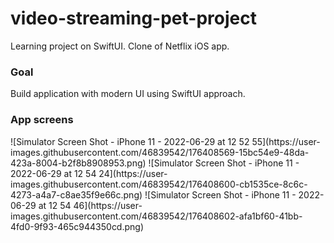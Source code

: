 # video-streaming-pet-project
Learning project on SwiftUI. Clone of Netflix iOS app.

<h3>Goal</h3>
Build application with modern UI using SwiftUI approach.

<h3>App screens</h3>
![Simulator Screen Shot - iPhone 11 - 2022-06-29 at 12 52 55](https://user-images.githubusercontent.com/46839542/176408569-15bc54e9-48da-423a-8004-b2f8b8908953.png)
![Simulator Screen Shot - iPhone 11 - 2022-06-29 at 12 54 24](https://user-images.githubusercontent.com/46839542/176408600-cb1535ce-8c6c-4273-a4a7-c8ae35f9e66c.png)
![Simulator Screen Shot - iPhone 11 - 2022-06-29 at 12 54 46](https://user-images.githubusercontent.com/46839542/176408602-afa1bf60-41bb-4fd0-9f93-465c944350cd.png)
